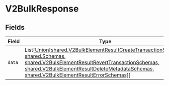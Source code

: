 # V2BulkResponse


## Fields

| Field                                                                                                                                                                                                                                                                      | Type                                                                                                                                                                                                                                                                       | Required                                                                                                                                                                                                                                                                   | Description                                                                                                                                                                                                                                                                |
| -------------------------------------------------------------------------------------------------------------------------------------------------------------------------------------------------------------------------------------------------------------------------- | -------------------------------------------------------------------------------------------------------------------------------------------------------------------------------------------------------------------------------------------------------------------------- | -------------------------------------------------------------------------------------------------------------------------------------------------------------------------------------------------------------------------------------------------------------------------- | -------------------------------------------------------------------------------------------------------------------------------------------------------------------------------------------------------------------------------------------------------------------------- |
| `data`                                                                                                                                                                                                                                                                     | List[[Union[shared.V2BulkElementResultCreateTransactionSchemas, shared.Schemas, shared.V2BulkElementResultRevertTransactionSchemas, shared.V2BulkElementResultDeleteMetadataSchemas, shared.V2BulkElementResultErrorSchemas]](../../models/shared/v2bulkelementresult.md)] | :heavy_check_mark:                                                                                                                                                                                                                                                         | N/A                                                                                                                                                                                                                                                                        |